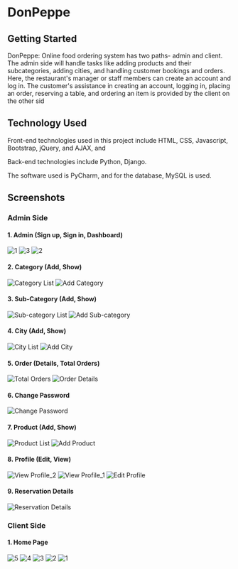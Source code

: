 # DonPeppe

## Getting Started
DonPeppe: Online food ordering system has two paths- admin and client. The
admin side will handle tasks like adding products and their subcategories, adding
cities, and handling customer bookings and orders. Here, the restaurant's manager
or staff members can create an account and log in. The customer's assistance in
creating an account, logging in, placing an order, reserving a table, and ordering an
item is provided by the client on the other sid

## Technology Used
Front-end technologies used in this project include HTML, CSS, Javascript,
Bootstrap, jQuery, and AJAX, and 

Back-end technologies include Python, Django.

The software used is PyCharm, and for the database, MySQL is used.

## Screenshots

### Admin Side
#### 1. Admin (Sign up, Sign in, Dashboard)
![1](https://github.com/priyam-02/DonPeppe/assets/108848788/d58bcb8f-6e67-4170-a5a0-cb366f024291)
![3](https://github.com/priyam-02/DonPeppe/assets/108848788/40a74b77-6ef6-4ede-b359-88dd056303fc)
![2](https://github.com/priyam-02/DonPeppe/assets/108848788/ddff92e2-631f-472a-b233-1f9d1752f23e)

#### 2. Category (Add, Show)
![Category List](https://github.com/priyam-02/DonPeppe/assets/108848788/c4881634-8fe5-4cec-9772-5545852e2531)
![Add Category](https://github.com/priyam-02/DonPeppe/assets/108848788/c1bef383-d21a-4407-a212-273276d831e4)

#### 3. Sub-Category (Add, Show)
![Sub-category List](https://github.com/priyam-02/DonPeppe/assets/108848788/6f1e1fed-b272-407a-a2d2-a08fcf3b8f3d)
![Add Sub-category](https://github.com/priyam-02/DonPeppe/assets/108848788/38cf8139-d9a6-442d-a819-0fc55e4a53ea)

#### 4. City (Add, Show)
![City List](https://github.com/priyam-02/DonPeppe/assets/108848788/01731384-2bd0-4dcf-9d39-8d74b7742e28)
![Add City](https://github.com/priyam-02/DonPeppe/assets/108848788/c7cc4c96-1897-40ee-a53c-50d44096ed1f)

#### 5. Order (Details, Total Orders)
![Total Orders](https://github.com/priyam-02/DonPeppe/assets/108848788/0cff907f-e66a-48c3-9ba2-8c249017b388)
![Order Details](https://github.com/priyam-02/DonPeppe/assets/108848788/80532f6d-4eb9-4ab0-8352-52b0058ee706)

#### 6. Change Password
![Change Password](https://github.com/priyam-02/DonPeppe/assets/108848788/c6775528-4ba0-49ea-87ee-762f1e72faac)

#### 7. Product (Add, Show)
![Product List](https://github.com/priyam-02/DonPeppe/assets/108848788/d0638374-41aa-42c8-a42a-7d37016a54bb)
![Add Product](https://github.com/priyam-02/DonPeppe/assets/108848788/9b43fba2-3df4-4fa8-8cdc-61d960cc4c3c)

#### 8. Profile (Edit, View)
![View Profile_2](https://github.com/priyam-02/DonPeppe/assets/108848788/18100931-5801-42f0-9b81-fa8f4b415cef)
![View Profile_1](https://github.com/priyam-02/DonPeppe/assets/108848788/98eb17b0-3c57-48ed-9f8a-b7b245f7f2d1)
![Edit Profile](https://github.com/priyam-02/DonPeppe/assets/108848788/9838d917-91bd-4eb7-aeb0-a4d0f057e3b7)

#### 9. Reservation Details
![Reservation Details](https://github.com/priyam-02/DonPeppe/assets/108848788/9ea105b0-5c3f-494f-8de9-7bbfa60bcc84)


### Client Side
#### 1. Home Page
![5](https://github.com/priyam-02/DonPeppe/assets/108848788/70a8ad5e-e5f4-48ab-bb55-eb934e2caba9)
![4](https://github.com/priyam-02/DonPeppe/assets/108848788/c114f44e-cb62-4341-8167-238089ef1fa9)
![3](https://github.com/priyam-02/DonPeppe/assets/108848788/d8381074-b40e-45bc-b096-9beed903f78a)
![2](https://github.com/priyam-02/DonPeppe/assets/108848788/f8d5a038-ceee-4eaf-aaed-d91a7e85c63c)
![1](https://github.com/priyam-02/DonPeppe/assets/108848788/14e5aed6-5dd1-4d78-bca4-29c659236d4d)










